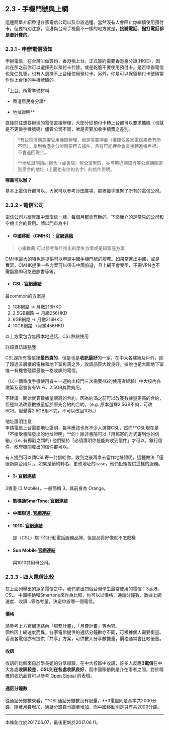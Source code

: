 ## 2.3 - 手機門號與上網

這邊簡單介紹香港各家電信公司以及申辦過程。當然沒有人會阻止你繼續使用預付卡。但要特別注意，香港與台灣手機最不一樣的地方就是，**接聽電話、撥打電話都是要計費的**。

### 2.3.1 - 申辦電信須知

申辦電信，在台灣叫做簽約，香港稱上台。正式簽約需要香港身分證\(HKID\)，因此在那之前你可以選擇先以預付卡代替，或是乾脆不要使用預付卡。是否申辦電信也見仁見智，也有人選擇不上台僅使用預付卡。另外，你是可以保留預付卡號碼當作你上台後的手機號碼的。

「上台」所需準備材料:

* 香港居民身分證\*

* 地址證明\*\*

直接前往想要辦理的電信直接辦理，大部分從預付卡轉上台都可以要求攜碼（也就是不更變手機號碼）儘管公司不同，唯是否要加收手續費之差別。

> \*有些電信願意接受用護照辦理，但是需要押金（價錢依各家電信業者有所不同）。拿到香港身分證時要再去補件，且有可能押金會直接轉進帳戶裡，不會退回現金。
>
> \*\*地址證明請向宿舍（或書院）辦公室索取，亦可用近期銀行等公家機關寄到宿舍的地址（上面也有你的名字）的信件證明。

**哪裏可以辦？**

基本上電信行都可以。大家可以參考沙田廣場，那裡幾乎匯聚了所有的電信公司。

### 2.3.2 - 電信公司

電信公司方案就跟中華瑱信一樣，每個月都會有新的。下面簡介的是常見的公司和空機上台的費用。請以門市為主!

* #### 中國移動（CMHK）: [官網連結](https://www.hk.chinamobile.com/tc/)

> 小編推薦 可以參考每年推出的學生方案或是組家庭方案

CMHK最大的特色是提供可以申請中國手機門號的服務。如果常進出中國，或是實習，CMHK提供一些方案可以帶去中國旅遊，且上網不會受阻、不需VPN也不需翻牆即可悠遊臉書等等。

* #### CSL: [官網連結](https://www.hkcsl.com/tc/Tariff-Plans/)

最common的方案是

1. 1GB網路 -&gt; 月繳216HKD
2. 2.5GB網路 -&gt; 月繳256HKD
3. 6GB網路 -&gt; 月繳316HKD
4. 10GB網路 -&gt;月繳456HKD

以上方案包含無限本地通話、CSL熱點使用

詳細資訊請[點我](https://www.hkcsl.com/tc/New-Data-and-Voice-Service-Plan/)

CSL是所有電信裡**最昂貴的**，但是也是**收訊最好**的一家，在中大各建築及戶外，除了超過五層樓的電梯和地下室角落之外，收訊品質大致良好，據說也是大圖地下室唯一有機會殘留最後一格收訊的電信。

（以一個重度手機使用者＋一週約出校門三次需要4G的使用者經驗）中大校內各建築及宿舍皆有WiFi，2.5GB其實夠用。

不建議一開始就簽數據量很高的合約，因為約滿之前可以改簽數據量更高的合約，但是無法改簽數據量低於原先合約的合約。（e.g. 原本選擇2.5GB不夠，可改6GB。但覺得2.5GB用不完，不可以改回1GB。）

地址證明注意：  
申請電信上台需要地址證明，每年應該也有不少人選擇CSL，然而**CSL現在是「不接受書院發出的地址證明」**的！除非書院可以「用郵寄的方式寄到你的信箱」\(i.e. 有郵戳之類的\) 他們堅持「必須證明你是能夠收到信件」才可以，銀行信件、政府機關發出的信件都可以。

有人提到可以請CSL寄一封信給你，收到之後再拿去當作地址證明，這種做法「僅限新開台用戶」。如果是續約轉名、更改地址的case，他們拒絕提供這樣的服務。

* #### 3: [官網連結](https://www.hkcsl.com/tc/Tariff-Plans/)

3香港 \(3 Mobile\)，一般簡稱 3，其前身為 Orange。

* #### 數碼通SmarTone: [官網連結](http://www.smartone.com/tc/mobile_and_price_plans/)

* #### 中國聯通: [官網連結](https://www.hkcsl.com/tc/Tariff-Plans/)
* #### 1010: [官網連結](http://www.1010.com.hk/jsp/home/index.jsp?language=tch)

  是（CSL）旗下的行動電話服務品牌，但是品質好像就不怎麼樣

* #### Sun Mobile [官網連結](http://www.sunmobile.com.hk/plan02/533.jhtml)

  與1010共用母公司。

### 2.3.3 - 四大電信比較

在上面列舉出的眾多電信之中，我們拿出四個台灣學生最常使用的電信：3香港、CSL、中國移動和Smartone來作為比較，你可以以價格、通話分鐘數、數據上網速度、收訊...等為考量，決定申辦哪一個電信。

#### **價格**

請參考上方官網連結內「服務計畫」、「月費計畫」等內容。  
價格因上網速度而異，各家電信提供的通話分鐘數亦不同，可根據個人需要衡量。  
香港各電信亦有提供「共享」方案，可供數人分享數據量，價格通常會比較優惠。

#### **收訊**

收訊的比較來自於學長姐的分享經驗，在中大校區中收訊，許多人反應**3電信**在中大各處**收訊較差**，**CSL則在各處收訊良好**，而中國移動則是介在兩者之間。對於精確的收訊品質可以參考 [Open Signal](https://opensignal.com/networks) 的表現。

#### 通話分鐘數

從通話分鐘數來看，**CSL通話分鐘數沒有限量，**3電信則是基本共2000分鐘，隨著月費增加，通話分鐘數也跟著增加，而中國移動則是只有共2000分鐘。

---

本條創立於2017.06.07，最後更新於2017.06.11。

